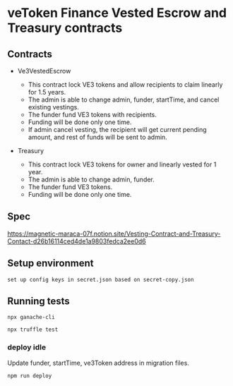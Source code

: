 # veToken Finance Vested Escrow and Treasury contracts

## Contracts

- Ve3VestedEscrow

  - This contract lock VE3 tokens and allow recipients to claim linearly for 1.5 years.
  - The admin is able to change admin, funder, startTime, and cancel existing vestings.
  - The funder fund VE3 tokens with recipients.
  - Funding will be done only one time.
  - If admin cancel vesting, the recipient will get current pending amount, and rest of funds will be sent to admin.

- Treasury
  - This contract lock VE3 tokens for owner and linearly vested for 1 year.
  - The admin is able to change admin, funder.
  - The funder fund VE3 tokens.
  - Funding will be done only one time.

## Spec

https://magnetic-maraca-07f.notion.site/Vesting-Contract-and-Treasury-Contact-d26b16114ced4de1a9803fedca2ee0d6

## Setup environment

`set up config keys in secret.json based on secret-copy.json`

## Running tests

`npx ganache-cli`

`npx truffle test`

### deploy idle

Update funder, startTime, ve3Token address in migration files.

`npm run deploy`
